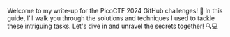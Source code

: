 Welcome to my write-up for the PicoCTF 2024 GitHub challenges! 🚀 In this guide, I'll walk you through the solutions and techniques I used to tackle these intriguing tasks. Let's dive in and unravel the secrets together! 🔍💻
